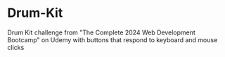 # Drum-Kit
Drum Kit challenge from "The Complete 2024 Web Development Bootcamp" on Udemy with buttons that respond to keyboard and mouse clicks

